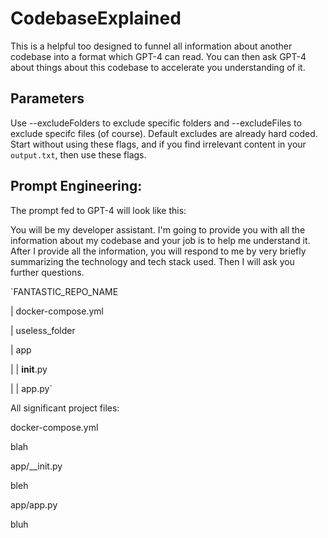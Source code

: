 # CodebaseExplained

This is a helpful too designed to funnel all information about another codebase into a format which GPT-4 can read. You can then ask GPT-4 about things about this codebase to accelerate you understanding of it.

## Parameters
Use --excludeFolders to exclude specific folders and --excludeFiles to exclude specifc files (of course). Default excludes are already hard coded. Start without using these flags, and if you find irrelevant content in your `output.txt`, then use these flags.

## Prompt Engineering:
The prompt fed to GPT-4 will look like this: 

You will be my developer assistant. I'm going to provide you with all the information about my codebase and your job is to help me understand it. After I provide all the information, you will respond to me by very briefly summarizing the technology and tech stack used. Then I will ask you further questions.

`FANTASTIC_REPO_NAME

|   docker-compose.yml

|   useless_folder

|   app

|   |   __init__.py

|   |   app.py`


All significant project files:

docker-compose.yml

blah

app/__init.py

bleh

app/app.py

bluh
